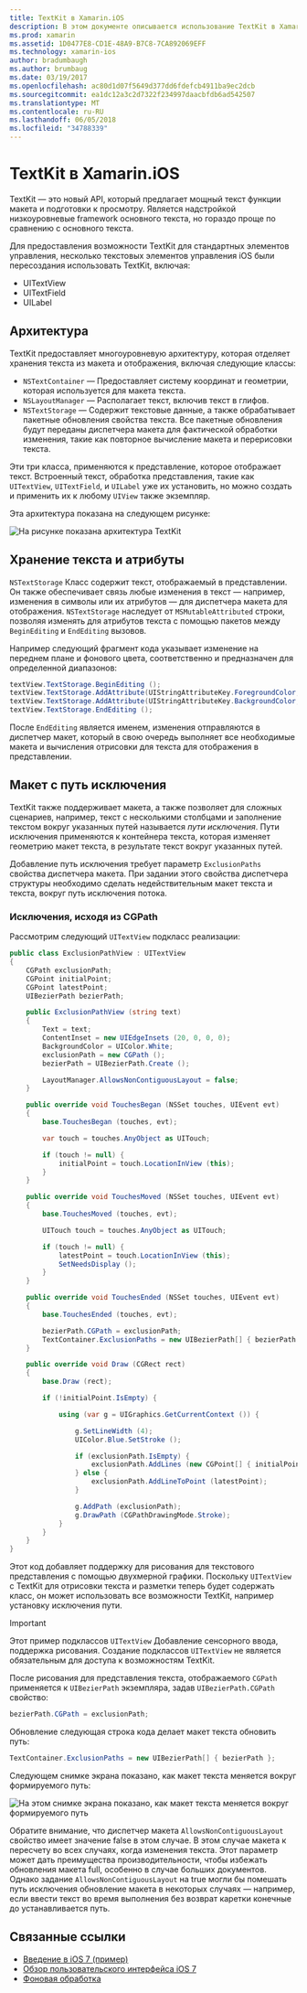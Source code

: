 ```yaml
---
title: TextKit в Xamarin.iOS
description: В этом документе описывается использование TextKit в Xamarin.iOS. TextKit предоставляет мощные текст функции макета и подготовки к просмотру.
ms.prod: xamarin
ms.assetid: 1D0477E8-CD1E-48A9-B7C8-7CA892069EFF
ms.technology: xamarin-ios
author: bradumbaugh
ms.author: brumbaug
ms.date: 03/19/2017
ms.openlocfilehash: ac80d1d07f5649d377dd6fdefcb4911ba9ec2dcb
ms.sourcegitcommit: ea1dc12a3c2d7322f234997daacbfdb6ad542507
ms.translationtype: MT
ms.contentlocale: ru-RU
ms.lasthandoff: 06/05/2018
ms.locfileid: "34788339"
---
```

# <a name="textkit-in-xamarinios"></a>TextKit в Xamarin.iOS

TextKit — это новый API, который предлагает мощный текст функции макета и подготовки к просмотру. Является надстройкой низкоуровневые framework основного текста, но гораздо проще по сравнению с основного текста.

Для предоставления возможности TextKit для стандартных элементов управления, несколько текстовых элементов управления iOS были пересоздания использовать TextKit, включая:

-  UITextView
-  UITextField
-  UILabel

## <a name="architecture"></a>Архитектура

TextKit предоставляет многоуровневую архитектуру, которая отделяет хранения текста из макета и отображения, включая следующие классы:

-  `NSTextContainer` — Предоставляет систему координат и геометрии, которая используется для макета текста.
-  `NSLayoutManager` — Располагает текст, включив текст в глифов. 
-  `NSTextStorage` — Содержит текстовые данные, а также обрабатывает пакетные обновления свойства текста. Все пакетные обновления будут переданы диспетчера макета для фактической обработки изменения, такие как повторное вычисление макета и перерисовки текста.


Эти три класса, применяются к представление, которое отображает текст. Встроенный текст, обработка представления, такие как `UITextView`, `UITextField`, и `UILabel` уже их установить, но можно создать и применить их к любому `UIView` также экземпляр.

Эта архитектура показана на следующем рисунке:

 ![](textkit-images/textkitarch.png "На рисунке показана архитектура TextKit")

## <a name="text-storage-and-attributes"></a>Хранение текста и атрибуты

`NSTextStorage` Класс содержит текст, отображаемый в представлении. Он также обеспечивает связь любые изменения в текст — например, изменения в символы или их атрибутов — для диспетчера макета для отображения. `NSTextStorage` наследует от `MSMutableAttributed` строки, позволяя изменять для атрибутов текста с помощью пакетов между `BeginEditing` и `EndEditing` вызовов.

Например следующий фрагмент кода указывает изменение на переднем плане и фонового цвета, соответственно и предназначен для определенной диапазонов:

```csharp
textView.TextStorage.BeginEditing ();
textView.TextStorage.AddAttribute(UIStringAttributeKey.ForegroundColor, UIColor.Green, new NSRange(200, 400));
textView.TextStorage.AddAttribute(UIStringAttributeKey.BackgroundColor, UIColor.Black, new NSRange(210, 300));
textView.TextStorage.EndEditing ();
```

После `EndEditing` является именем, изменения отправляются в диспетчер макет, который в свою очередь выполняет все необходимые макета и вычисления отрисовки для текста для отображения в представлении.

## <a name="layout-with-exclusion-path"></a>Макет с путь исключения

TextKit также поддерживает макета, а также позволяет для сложных сценариев, например, текст с несколькими столбцами и заполнение текстом вокруг указанных путей называется *пути исключения*. Пути исключения применяются к контейнера текста, которая изменяет геометрию макет текста, в результате текст вокруг указанных путей.

Добавление путь исключения требует параметр `ExclusionPaths` свойства диспетчера макета. При задании этого свойства диспетчера структуры необходимо сделать недействительным макет текста и текста, вокруг путь исключения потока.

### <a name="exclusion-based-on-a-cgpath"></a>Исключения, исходя из CGPath

Рассмотрим следующий `UITextView` подкласс реализации:

```csharp
public class ExclusionPathView : UITextView
{
    CGPath exclusionPath;
    CGPoint initialPoint;
    CGPoint latestPoint;
    UIBezierPath bezierPath;

    public ExclusionPathView (string text)
    {
        Text = text;
        ContentInset = new UIEdgeInsets (20, 0, 0, 0);
        BackgroundColor = UIColor.White;
        exclusionPath = new CGPath ();
        bezierPath = UIBezierPath.Create ();

        LayoutManager.AllowsNonContiguousLayout = false;
    }

    public override void TouchesBegan (NSSet touches, UIEvent evt)
    {
        base.TouchesBegan (touches, evt);

        var touch = touches.AnyObject as UITouch;

        if (touch != null) {
            initialPoint = touch.LocationInView (this);
        }
    }

    public override void TouchesMoved (NSSet touches, UIEvent evt)
    {
        base.TouchesMoved (touches, evt);

        UITouch touch = touches.AnyObject as UITouch;

        if (touch != null) {
            latestPoint = touch.LocationInView (this);
            SetNeedsDisplay ();
        }
    }

    public override void TouchesEnded (NSSet touches, UIEvent evt)
    {
        base.TouchesEnded (touches, evt);

        bezierPath.CGPath = exclusionPath;
        TextContainer.ExclusionPaths = new UIBezierPath[] { bezierPath };
    }

    public override void Draw (CGRect rect)
    {
        base.Draw (rect);

        if (!initialPoint.IsEmpty) {

            using (var g = UIGraphics.GetCurrentContext ()) {

                g.SetLineWidth (4);
                UIColor.Blue.SetStroke ();

                if (exclusionPath.IsEmpty) {
                    exclusionPath.AddLines (new CGPoint[] { initialPoint, latestPoint });
                } else {
                    exclusionPath.AddLineToPoint (latestPoint);
                }

                g.AddPath (exclusionPath);
                g.DrawPath (CGPathDrawingMode.Stroke);
            }
        }
    }
}
```

Этот код добавляет поддержку для рисования для текстового представления с помощью двухмерной графики. Поскольку `UITextView` с TextKit для отрисовки текста и разметки теперь будет содержать класс, он может использовать все возможности TextKit, например установку исключения пути.

> [!IMPORTANT]
> Этот пример подклассов `UITextView` Добавление сенсорного ввода, поддержка рисования. Создание подклассов `UITextView` не является обязательным для доступа к возможностям TextKit.



После рисования для представления текста, отображаемого `CGPath` применяется к `UIBezierPath` экземпляра, задав `UIBezierPath.CGPath` свойство:

```csharp
bezierPath.CGPath = exclusionPath;
```

Обновление следующая строка кода делает макет текста обновить путь:

```csharp
TextContainer.ExclusionPaths = new UIBezierPath[] { bezierPath };
```

Следующем снимке экрана показано, как макет текста меняется вокруг формируемого путь:

<!-- ![](textkit-images/exclusionpath1.png "This screenshot illustrates how the text layout changes to flow around the drawn path")--> 
![](textkit-images/exclusionpath2.png "На этом снимке экрана показано, как макет текста меняется вокруг формируемого путь")

Обратите внимание, что диспетчер макета `AllowsNonContiguousLayout` свойство имеет значение false в этом случае. В этом случае макета к пересчету во всех случаях, когда изменения текста. Этот параметр может дать преимущества производительности, чтобы избежать обновления макета full, особенно в случае больших документов. Однако задание `AllowsNonContiguousLayout` на true могли бы помешать путь исключения обновление макета в некоторых случаях — например, если ввести текст во время выполнения без возврат каретки конечные до устанавливается путь.


## <a name="related-links"></a>Связанные ссылки

- [Введение в iOS 7 (пример)](https://developer.xamarin.com/samples/monotouch/IntroToiOS7)
- [Обзор пользовательского интерфейса iOS 7](~/ios/platform/introduction-to-ios7/ios7-ui.md)
- [Фоновая обработка](~/ios/app-fundamentals/backgrounding/index.md)
